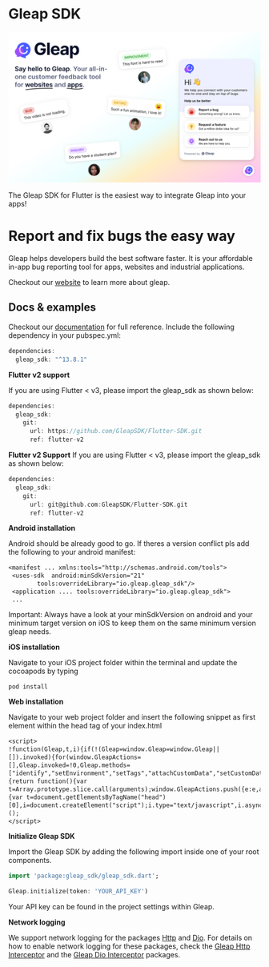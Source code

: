 # Gleap SDK

![Gleap Flutter SDK Intro](https://raw.githubusercontent.com/GleapSDK/Gleap-iOS-SDK/main/Resources/GleapHeaderImage.png)

The Gleap SDK for Flutter is the easiest way to integrate Gleap into your apps!

# Report and fix bugs the easy way

Gleap helps developers build the best software faster. It is your affordable in-app bug reporting tool for apps, websites and industrial applications.

Checkout our [website](https://gleap.io) to learn more about gleap.

## Docs & examples

Checkout our [documentation](https://gleap.io/docs/flutter/) for full reference. Include the following dependency in your pubspec.yml:

```dart
dependencies:
  gleap_sdk: "^13.8.1"
```

**Flutter v2 support**

If you are using Flutter < v3, please import the gleap_sdk as shown below:

```dart
dependencies:
  gleap_sdk:
    git:
      url: https://github.com/GleapSDK/Flutter-SDK.git
      ref: flutter-v2

```

**Flutter v2 Support**
If you are using Flutter < v3, please import the gleap_sdk as shown below:

```dart
dependencies:
  gleap_sdk:
    git:
      url: git@github.com:GleapSDK/Flutter-SDK.git
      ref: flutter-v2

```

**Android installation**

Android should be already good to go. If theres a version conflict pls add the following to your android manifest:

```
<manifest ... xmlns:tools="http://schemas.android.com/tools">
 <uses-sdk  android:minSdkVersion="21"
        tools:overrideLibrary="io.gleap.gleap_sdk"/>
 <application .... tools:overrideLibrary="io.gleap.gleap_sdk">
 ...
 ```

Important: Always have a look at your minSdkVersion on android and your minimum target version on iOS to keep them on the same minimum version gleap needs.

**iOS installation**

Navigate to your iOS project folder within the terminal and update the cocoapods by typing

```
pod install
```

**Web installation**

Navigate to your web project folder and insert the following snippet as first element within the head tag of your index.html

```
<script>
!function(Gleap,t,i){if(!(Gleap=window.Gleap=window.Gleap||[]).invoked){for(window.GleapActions=[],Gleap.invoked=!0,Gleap.methods=["identify","setEnvironment","setTags","attachCustomData","setCustomData","removeCustomData","clearCustomData","registerCustomAction","trackEvent","log","preFillForm","showSurvey","sendSilentCrashReport","startFeedbackFlow","startBot","setAppBuildNumber","setAppVersionCode","setApiUrl","setFrameUrl","isOpened","open","close","on","setLanguage","setOfflineMode","initialize","disableConsoleLogOverwrite","logEvent","hide","enableShortcuts","showFeedbackButton","destroy","getIdentity","isUserIdentified","clearIdentity","openConversations","openConversation","openHelpCenterCollection","openHelpCenterArticle","openHelpCenter","searchHelpCenter","openNewsArticle","openNews","openFeatureRequests","isLiveMode"],Gleap.f=function(e){return function(){var t=Array.prototype.slice.call(arguments);window.GleapActions.push({e:e,a:t})}},t=0;t<Gleap.methods.length;t++)Gleap[i=Gleap.methods[t]]=Gleap.f(i);Gleap.load=function(){var t=document.getElementsByTagName("head")[0],i=document.createElement("script");i.type="text/javascript",i.async=!0,i.src="https://sdk.gleap.io/latest/index.js",t.appendChild(i)},Gleap.load()}}();
</script>
```

**Initialize Gleap SDK**

Import the Gleap SDK by adding the following import inside one of your root components.

```dart
import 'package:gleap_sdk/gleap_sdk.dart';
```

```dart
Gleap.initialize(token: 'YOUR_API_KEY')
```

Your API key can be found in the project settings within Gleap.

**Network logging**

We support network logging for the packages [Http](https://pub.dev/packages/http) and [Dio](https://pub.dev/packages/dio). For details on how to enable network logging for these packages, check the [Gleap Http Interceptor](https://pub.dev/packages/gleap_http_interceptor) and the [Gleap Dio Interceptor](https://pub.dev/packages/gleap_dio_interceptor) packages.
